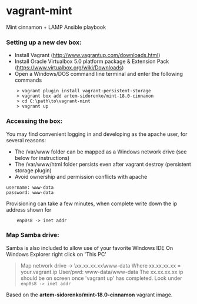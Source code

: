 # vagrant-mint
Mint cinnamon + LAMP Ansible playbook
### Setting up a new dev box:
* Install Vagrant (http://www.vagrantup.com/downloads.html)
* Install Oracle Virtualbox 5.0 platform package & Extension Pack (https://www.virtualbox.org/wiki/Downloads)
* Open a Windows/DOS command line terminal and enter the following commands
```
	> vagrant plugin install vagrant-persistent-storage
	> vagrant box add artem-sidorenko/mint-18.0-cinnamon
    > cd C:\path\to\vagrant-mint
	> vagrant up
```

### Accessing the box:
You may find convenient logging in and developing as the apache user, for several reasons:
* The /var/www folder can be mapped as a Windows network drive (see below for instructions)
* The /var/www/html folder persists even after vagrant destroy (persistent storage plugin)
* Avoid ownership and permission conflicts with apache
```
username: www-data
password: www-data
```
Provisioning can take a few minutes, when complete write down the ip address shown for
```
	enp0s8 -> inet addr
```

### Map Samba drive:
Samba is also included to allow use of your favorite Windows IDE
	On Windows Explorer right click on 'This PC'
> Map network drive -> \\xx.xx.xx.xx\www-data
Where xx.xx.xx.xx = your.vagrant.ip
User/pwd: www-data/www-data
The xx.xx.xx.xx ip should be on screen once 'vagrant up' has completed. Look under ```enp0s8 -> inet addr```

Based on the **artem-sidorenko/mint-18.0-cinnamon** vagrant image.